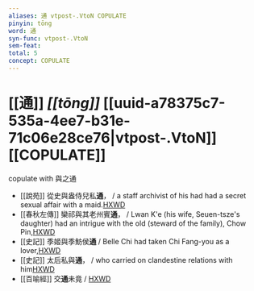 ```yaml
---
aliases: 通 vtpost-.VtoN COPULATE
pinyin: tōng
word: 通
syn-func: vtpost-.VtoN
sem-feat: 
total: 5
concept: COPULATE 
---
```

# [[通]] *[[tōng]]*  [[uuid-a78375c7-535a-4ee7-b31e-71c06e28ce76|vtpost-.VtoN]] [[COPULATE]]
copulate with 與之通
 - [[說苑]] 從史與盎侍兒私**通**，
                     / a staff archivist of his had had a secret sexual affair with a maid.[HXWD](https://hxwd.org/textview.html?location=CH1a0907_CHANT_006-13a.10)
 - [[春秋左傳]] 欒祁與其老州賓**通**， / Lwan K'e (his wife, Seuen-tsze's daughter) had an intrigue with the old (steward of the family), Chow Pin,[HXWD](https://hxwd.org/textview.html?location=KR1e0001_tls_009-488a.9)
 - [[史記]] 季姬與季魴侯**通**
                     / Belle Chi had taken Chi Fang-you as a lover,[HXWD](https://hxwd.org/textview.html?location=KR2a0001_tls_032-71a.10)
 - [[史記]] 太后私與**通**， / who carried on clandestine relations with him[HXWD](https://hxwd.org/textview.html?location=KR2a0001_tls_085-10a.23)
 - [[百喻經]] 交**通**未竟 / [HXWD](https://hxwd.org/textview.html?location=KR6b0066_T_004-0557a.33)